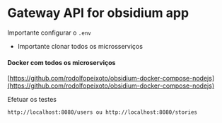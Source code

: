 # Gateway API for obsidium app

Importante configurar o `.env`

* Importante clonar todos os microsserviços

#### Docker com todos os microserviços

[https://github.com/rodolfopeixoto/obsidium-docker-compose-nodejs](https://github.com/rodolfopeixoto/obsidium-docker-compose-nodejs)

Efetuar os testes

```
http://localhost:8080/users ou http://localhost:8080/stories
```
